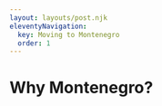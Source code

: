 ```yaml
---
layout: layouts/post.njk
eleventyNavigation:
  key: Moving to Montenegro
  order: 1
---
```


# Why Montenegro?


